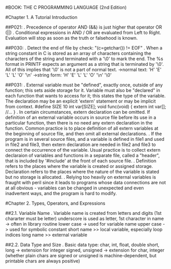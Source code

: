 #BOOK: THE C PROGRAMMING LANGUAGE (2nd Edition)

#Chapter 1. A Tutorial Introduction

##P021:
. Precedence of operator AND (&&) is just higher that operator OR (||)
. Conditional expressions in AND / OR are evaluated from Left to Right.
  Evaluation will stop as soon as the truth or falsehood is known.

##P030:
. Detect the end of file by check: "(c=getchar()) != EOF"
. When a string constant in C is stored as an array of characters containing the characters of the string and terminated with a '\0' to mark the end.
  The %s format in PRINTF expects an argument as a string that is terminated by '\0'.
  All of this implies that '\0' is not a part of normal text.
  ->normal text: 'H' 'E' 'L' 'L' 'O' '\n'
  ->string form: 'H' 'E' 'L' 'L' 'O' '\n' '\0'

##P031:
. External variable must be "defined", exactly once, outside of any function; this sets aside storage for it.
  Variable must also be "declared" in each function that wants to access for it; this states the type of the variable.
  The declaration may be an explicit 'extern' statement or may be implicit from context.
	#define SIZE 10
	int var[SIZE];
	void func(void) {
		extern int var[];
		//...
	}
. In certain circumstances, extern declaration can be omitted.
  If definition of an external variable occurs in source file before its use in a particular function, then there is no need any extern declaration in the function.
  Common practice is to place definition of all extern variables at the beginning of source file, and then omit all external declarations.
. If the program is in several source files, and a variable is defined in file1 and used in file2 and file3, then extern declaration are needed in file2 and file3 to connect the occurrence of the variable.
  Usual practice is to collect extern declaraion of variables and functions in a separate file, called a "header", that is included by '#include' at the front of each source file.
. Definition refers to the places where the variable is created or assigned storage.
  Declaration refers to the places where the nature of the variable is stated but no storage is allocated.
. Relying too heavily on external variables is fraught with peril since it leads to programs whose data connections are not at all obvious - variables can be changed in unexpected and even inadvertent ways, and the program is hard to modify.


#Chapter 2. Types, Operators, and Expressions

##2.1. Variable Name
. Variable name is created from letters and digits (1st chararter must be letter)
  underscore is used as letter, 1st character in name -> often in library routine
  lower case -> used for variable name
  upper case -> used for symbolic constant
  short name >> local variable, especially loop indices
  long name >> external variable

##2.2. Data Type and Size
. Basic data type: char, int, float, double
  short, long -> extension for integer
  signed, unsigned -> extension for char, integer
  (whether plain chars are signed or unsigned is machine-dependent, but printable chars are always positive)



